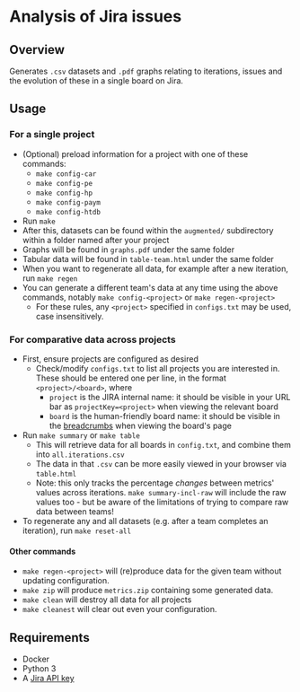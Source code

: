 
# Analysis of Jira issues

## Overview
Generates `.csv` datasets and `.pdf` graphs relating to iterations, issues and the evolution of these in a single board on Jira.

## Usage
### For a single project
- (Optional) preload information for a project with one of these commands:
  - `make config-car`
  - `make config-pe`
  - `make config-hp`
  - `make config-paym`
  - `make config-htdb`
- Run `make`
- After this, datasets can be found within the `augmented/` subdirectory within a folder named after your project
- Graphs will be found in `graphs.pdf` under the same folder
- Tabular data will be found in `table-team.html` under the same folder
- When you want to regenerate all data, for example after a new iteration, run `make regen`
- You can generate a different team's data at any time using the above commands, notably `make config-<project>` or `make regen-<project>`
  - For these rules, any `<project>` specified in `configs.txt` may be used, case insensitively.

### For comparative data across projects
- First, ensure projects are configured as desired
  - Check/modify `configs.txt` to list all projects you are interested in. These should be entered one per line, in the format `<project>/<board>`, where
    - `project` is the JIRA internal name: it should be visible in your URL bar as `projectKey=<project>` when viewing the relevant board
    - `board` is the human-friendly board name: it should be visible in the [breadcrumbs](https://en.wikipedia.org/wiki/Breadcrumb_navigation#Websites) when viewing the board's page
- Run `make summary` or `make table`
  - This will retrieve data for all boards in `config.txt`, and combine them into `all.iterations.csv`
  - The data in that `.csv` can be more easily viewed in your browser via `table.html`
  - Note: this only tracks the percentage _changes_ between metrics' values across iterations. `make summary-incl-raw` will include the raw values too - but be aware of the limitations of trying to compare raw data between teams!
- To regenerate any and all datasets (e.g. after a team completes an iteration), run `make reset-all`

#### Other commands

- `make regen-<project>` will (re)produce data for the given team without updating configuration.
- `make zip` will produce `metrics.zip` containing some generated data.
- `make clean` will destroy all data for all projects
- `make cleanest` will clear out even your configuration.

## Requirements
- Docker
- Python 3
- A [Jira API key](https://id.atlassian.com/manage-profile/security/api-tokens)
